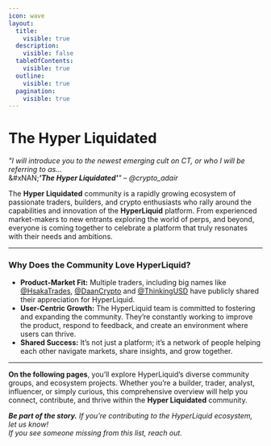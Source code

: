 ```yaml
---
icon: wave
layout:
  title:
    visible: true
  description:
    visible: false
  tableOfContents:
    visible: true
  outline:
    visible: true
  pagination:
    visible: true
---
```


# The Hyper Liquidated

_"I will introduce you to the newest emerging cult on CT, or who I will be referring to as..._\
&#xNAN;_**'The Hyper Liquidated'**"_ – _@crypto\_adair_

The **Hyper Liquidated** community is a rapidly growing ecosystem of passionate traders, builders, and crypto enthusiasts who rally around the capabilities and innovation of the **HyperLiquid** platform. From experienced market-makers to new entrants exploring the world of perps, and beyond, everyone is coming together to celebrate a platform that truly resonates with their needs and ambitions.

***

### Why Does the Community Love HyperLiquid?

* **Product-Market Fit:** Multiple traders, including big names like [@HsakaTrades](https://x.com/HsakaTrades), [@DaanCrypto](https://x.com/DaanCrypto) and [@ThinkingUSD](https://x.com/ThinkingUSD) have publicly shared their appreciation for HyperLiquid.
* **User-Centric Growth:** The HyperLiquid team is committed to fostering and expanding the community. They’re constantly working to improve the product, respond to feedback, and create an environment where users can thrive.
* **Shared Success:** It’s not just a platform; it’s a network of people helping each other navigate markets, share insights, and grow together.

***

**On the following pages**, you’ll explore HyperLiquid’s diverse community groups, and ecosystem projects. Whether you’re a builder, trader, analyst, influencer, or simply curious, this comprehensive overview will help you connect, contribute, and thrive within the **Hyper Liquidated** community.

_**Be part of the story.** If you’re contributing to the HyperLiquid ecosystem, let us know!_\
_If you see someone missing from this list, reach out._
